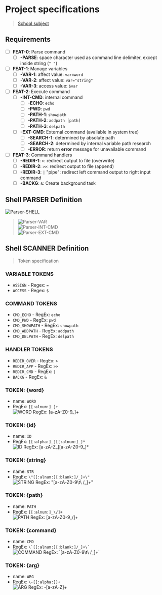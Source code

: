 # Project specifications

> [School subject](doc-files/pdf/requirements.pdf)

## Requirements

- [ ] **FEAT-0**: Parse command
  - [ ] **-PARSE**: space character used as command line delimiter, except inside string (`" "`)
- [ ] **FEAT-1**: Manage variables
  - [ ] **-VAR-1**: affect value: `var=word`
  - [ ] **-VAR-2**: affect value: `var="string"`
  - [ ] **-VAR-3**: access value: `$var`
- [ ] **FEAT-2**: Execute command
  - [ ] **-INT-CMD**: internal command
    - [ ] **-ECHO**: `echo`
    - [ ] **-PWD**: `pwd`
    - [ ] **-PATH-1**: `showpath`
    - [ ] **-PATH-2**: `addpath [path]`
    - [ ] **-PATH-3**: `delpath`
  - [ ] **-EXT-CMD**: External command (available in system tree)
    - [ ] **-SEARCH-1**: determined by absolute path
    - [ ] **-SEARCH-2**: determined by internal variable path research
    - [ ] **-ERROR**: return **error** message for unavailable command
- [ ] **FEAT-3**: Command handlers
  - [ ] **-REDIR-1**: `>`: redirect output to file (overwrite)
  - [ ] **-REDIR-2**: `>>`: redirect output to file (append)
  - [ ] **-REDIR-3**: `|` "pipe": redirect left command output to right input command
  - [ ] **-BACKG**: `&`: Create background task

## Shell **PARSER** Definition

![Parser-SHELL](doc-files/img/parser-SHELL.svg)

> ![Parser-VAR](doc-files/img/parser-VAR.svg)  
> ![Parser-INT-CMD](doc-files/img/parser-INT-CMD.svg)  
> ![Parser-EXT-CMD](doc-files/img/parser-EXT-CMD.svg)  

## Shell **SCANNER** Definition

> Token specification

### VARIABLE TOKENS

- `ASSIGN` - Regex: `=`
- `ACCESS` - Regex: `$`

### COMMAND TOKENS

- `CMD_ECHO` - RegEx: `echo`
- `CMD_PWD` - RegEx: `pwd`
- `CMD_SHOWPATH` - RegEx: `showpath`
- `CMD_ADDPATH` - RegEx: `addpath`
- `CMD_DELPATH` - RegEx: `delpath`

### HANDLER TOKENS

- `REDIR_OVER` - RegEx: `>`
- `REDIR_APP` - RegEx: `>>`
- `REDIR_CMD` - RegEx: `|`
- `BACKG` - RegEx: `&`

### TOKEN: **{word}**

- name: `WORD`
- RegEx: `[[:alnum:]_]+`  
![WORD RegEx: [a-zA-Z0-9_]+](doc-files/img/regex-WORD.svg)

### TOKEN: **{id}**

- name: `ID`
- RegEx: `[[:alpha:]_][[:alnum:]_]*`  
![ID RegEx: [a-zA-Z_][a-zA-Z0-9_]*](doc-files/img/regex-ID.svg)

### TOKEN: **{string}**

- name: `STR`
- RegEx: `\"[[:alnum:][:blank:]/_]+\"`  
![STRING RegEx: \"[a-zA-Z0-9\t\ \/_]+\"](doc-files/img/regex-STRING.svg)

### TOKEN: **{path}**

- name: `PATH`
- RegEx: `[[:alnum:]_\/]+`  
![PATH RegEx: [a-zA-Z0-9_\/]+](doc-files/img/regex-PATH.svg)

### TOKEN: **{command}**

- name: `CMD`
- RegEx: ``` \`[[:alnum:][:blank:]/_]+\` ```  
![COMMAND RegEx: \`[a-zA-Z0-9\t\ \/_]+\`](doc-files/img/regex-COMMAND.svg)

### TOKEN: **{arg}**

- name: `ARG`
- RegEx: `\-[[:alpha:]]+`  
![ARG RegEx: \-[a-zA-Z]+](doc-files/img/regex-ARG.svg)
